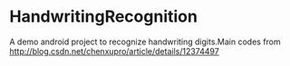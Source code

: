 # HandwritingRecognition
A demo android project to recognize handwriting digits.Main codes from http://blog.csdn.net/chenxupro/article/details/12374497
